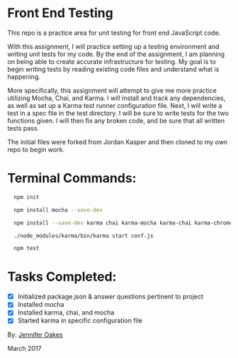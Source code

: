# Front End Testing

This repo is a practice area for unit testing for front end JavaScript code.

With this assignment, I will practice setting up a testing environment and writing unit tests for my code. By the end of the assignment, I am planning on being able to create accurate infrastructure for testing. My goal is to begin writing tests by reading existing code files and understand what is happening.

More specifically, this assignment will attempt to give me more practice utilizing Mocha, Chai, and Karma. I will install and track any dependencies, as well as set up a Karma test runner configuration file. Next, I will write a test in a spec file in the test directory. I will be sure to write tests for the two functions given. I will then fix any broken code, and be sure that all written tests pass.

The initial files were forked from Jordan Kasper and then cloned to my own repo to begin work.

# Terminal Commands:
```sh
  npm init

  npm install mocha --save-dev

  npm install --save-dev karma chai karma-mocha karma-chai karma-chrome-launcher

  ./node_modules/karma/bin/karma start conf.js

  npm test
```
# Tasks Completed:
- [x] Initialized package.json & answer questions pertinent to project
- [x] Installed mocha
- [x] Installed karma, chai, and mocha
- [x] Started karma in specific configuration file

By: [Jennifer Oakes](https://www.linkedin.com/in/jennifernicoleoakes/)

March 2017
